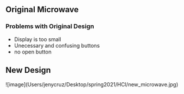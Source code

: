  
<h2> Original Microwave </h2>
<h3> Problems with Original Design </h3>
  
  * Display is too small
  * Unecessary and confusing buttons
  * no open button
  
<h2> New Design </h2>
![image](Users/jenycruz/Desktop/spring2021/HCI/new_microwave.jpg)
